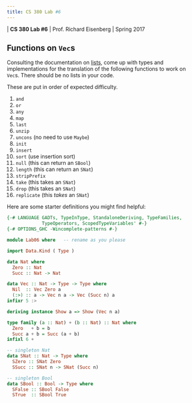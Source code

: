 ```yaml
---
title: CS 380 Lab #6
---
```


<div id="header">

| **CS 380 Lab #6**
| Prof. Richard Eisenberg
| Spring 2017

</div>

Functions on `Vec`s
-------------------

Consulting the documentation on [lists](https://www.stackage.org/haddock/lts-8.5/base-4.9.1.0/GHC-OldList.html), come up with types and implementations for the
translation of the following functions to work on `Vec`s. There should be
no lists in your code.

These are put in order of expected difficulty.

1. `and`
2. `or`
3. `any`
4. `map`
5. `last`
6. `unzip`
7. `uncons` (no need to use `Maybe`)
8. `init`
9. `insert`
10. `sort` (use insertion sort)
11. `null` (this can return an `SBool`)
12. `length` (this can return an `SNat`)
13. `stripPrefix`
14. `take` (this takes an `SNat`)
15. `drop` (this takes an `SNat`)
16. `replicate` (this *takes* an `SNat`)

Here are some starter definitions you might find helpful:

```haskell
{-# LANGUAGE GADTs, TypeInType, StandaloneDeriving, TypeFamilies,
             TypeOperators, ScopedTypeVariables' #-}
{-# OPTIONS_GHC -Wincomplete-patterns #-}

module Lab06 where   -- rename as you please

import Data.Kind ( Type )

data Nat where
  Zero :: Nat
  Succ :: Nat -> Nat

data Vec :: Nat -> Type -> Type where
  Nil  :: Vec Zero a
  (:>) :: a -> Vec n a -> Vec (Succ n) a
infixr 5 :>

deriving instance Show a => Show (Vec n a)

type family (a :: Nat) + (b :: Nat) :: Nat where
  Zero   + b = b
  Succ a + b = Succ (a + b)
infixl 6 +

-- singleton Nat
data SNat :: Nat -> Type where
  SZero :: SNat Zero
  SSucc :: SNat n -> SNat (Succ n)

-- singleton Bool
data SBool :: Bool -> Type where
  SFalse :: SBool False
  STrue  :: SBool True
```
